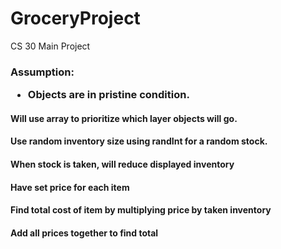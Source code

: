 # GroceryProject
CS 30 Main Project

<h3> Assumption:</h>
<ul>
	<li>Objects are in pristine condition.</li>
</ul>
<h4>Will use array to prioritize which layer objects will go.</h>
<h4>Use random inventory size using randInt for a random stock.</h>
<h4>When stock is taken, will reduce displayed inventory</h>
<h4>Have set price for each item</h>
<h4>Find total cost of item by multiplying price by taken inventory</h>
<h4>Add all prices together to find total</h>